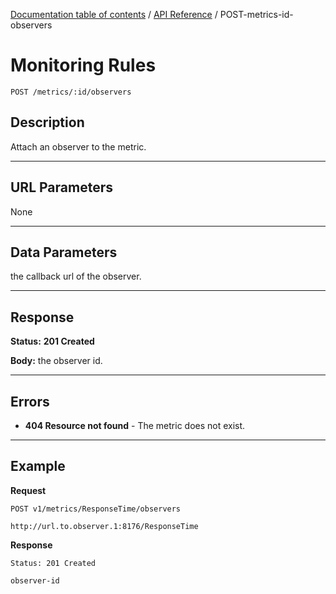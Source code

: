 [Documentation table of contents](../../TOC.md) / [API Reference](../../api.md) / POST-metrics-id-observers

# Monitoring Rules

	POST /metrics/:id/observers

## Description
Attach an observer to the metric.

***

## URL Parameters

None

***

## Data Parameters

the callback url of the observer.

***

## Response

**Status:** **201 Created**

**Body:** the observer id.

***

## Errors

* **404 Resource not found** - The metric does not exist.

***

## Example
**Request**

	POST v1/metrics/ResponseTime/observers
	
```
http://url.to.observer.1:8176/ResponseTime
```

**Response**

	Status: 201 Created

```
observer-id
```
